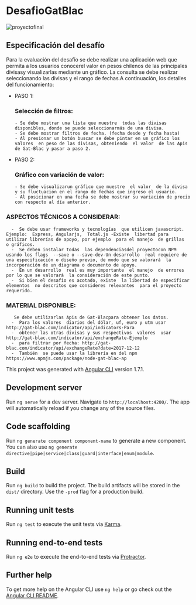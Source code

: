 # DesafioGatBlac

![proyectofinal](https://user-images.githubusercontent.com/32287504/38073153-33aceaa4-3300-11e8-82f2-00f57796683e.png)

## Especificación  del desafío
Para la evaluación  del desafío se debe realizar una aplicación web que permita a los usuarios conocerel valor  en pesos chilenos de las principales divisasy visualizarlas mediante  un gráfico. La consulta  se debe realizar seleccionando las divisas  y el rango de fechas.A continuación, los detalles  del funcionamiento: 
- PASO 1: 
  ### Selección de filtros: 
      - Se debe mostrar una lista que muestre  todas las divisas  disponibles, donde se puede seleccionarmás de una divisa.
      - Se debe mostrar filtros de fecha. (fecha desde y fecha hasta)
      - Al presionar un botón buscar se debe pintar en un gráfico los valores  en peso de las divisas, obteniendo  el valor  de las Apis de Gat-Blac y pasar a paso 2.
- PASO 2: 
   ### Gráfico con variación de valor:
      - Se debe visualizarun gráfico que muestre  el valor  de la divisa y su fluctuación en el rango de fechas que ingreso el usuario.
      - Al posicionar en una fecha se debe mostrar su variación de precio con respecto al día anterior.

### ASPECTOS TÉCNICOS A CONSIDERAR: 
      -  Se debe usar frameworks y tecnologías  que utilicen javascript.  Ejemplo:  Express, Angularjs,  Total.js -Existe  libertad para utilizar librerías de apoyo, por ejemplo  para el manejo  de grillas  o gráficos.
      -  Se deben instalar todas  las dependenciasdel proyectocon NPM  usando los flags  --save o --save-dev-Un desarrollo  real requiere de una especificación o diseño previo, de modo que se valorará  la incorporación de un diagrama o documento de apoyo.
      -  En un desarrollo  real es muy importante  el manejo  de errores por lo que se valorará  la consideración de este punto.
      -  Si bien el desafío es acotado, existe  la libertad de especificar elementos  no descritos que consideres relevantes  para el proyecto requerido.

### MATERIAL  DISPONIBLE: 
       Se debe utilizarlas Apis de Gat-Blacpara obtener los datos.
      -  Para los valores  diarios del dólar, uf, euro y utm usar http://gat-blac.com/indicator/api/indicators-Para 
      -  obtener las otras divisas y sus respectivos  valores  usar http://gat-blac.com/indicator/api/exchangeRate-Ejemplo  
      -  para filtrar por fecha: http://gat-blac.com/indicator/api/exchangeRate?date=2017-12-12
      -  También  se puede usar la librería en del npm https://www.npmjs.com/package/node-gat-blac-ap

This project was generated with [Angular CLI](https://github.com/angular/angular-cli) version 1.7.1.

## Development server

Run `ng serve` for a dev server. Navigate to `http://localhost:4200/`. The app will automatically reload if you change any of the source files.

## Code scaffolding

Run `ng generate component component-name` to generate a new component. You can also use `ng generate directive|pipe|service|class|guard|interface|enum|module`.

## Build

Run `ng build` to build the project. The build artifacts will be stored in the `dist/` directory. Use the `-prod` flag for a production build.

## Running unit tests

Run `ng test` to execute the unit tests via [Karma](https://karma-runner.github.io).

## Running end-to-end tests

Run `ng e2e` to execute the end-to-end tests via [Protractor](http://www.protractortest.org/).

## Further help

To get more help on the Angular CLI use `ng help` or go check out the [Angular CLI README](https://github.com/angular/angular-cli/blob/master/README.md).
